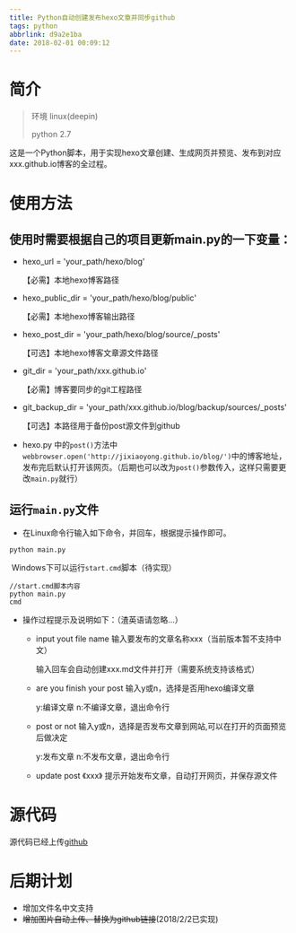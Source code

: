 ```yaml
---
title: Python自动创建发布hexo文章并同步github
tags: python
abbrlink: d9a2e1ba
date: 2018-02-01 00:09:12
---
```


# 简介

> 环境 linux(deepin)
>
> python 2.7

这是一个Python脚本，用于实现hexo文章创建、生成网页并预览、发布到对应xxx.github.io博客的全过程。

# 使用方法

## 使用时需要根据自己的项目更新main.py的一下变量：

* hexo_url = 'your_path/hexo/blog'

  【必需】本地hexo博客路径

* hexo_public_dir = 'your_path/hexo/blog/public'

  【必需】本地hexo博客输出路径

* hexo_post_dir = 'your_path/hexo/blog/source/_posts'

  【可选】本地hexo博客文章源文件路径

* git_dir = 'your_path/xxx.github.io'

  【必需】博客要同步的git工程路径

* git_backup_dir = 'your_path/xxx.github.io/blog/backup/sources/_posts'

  【可选】本路径用于备份post源文件到github

* hexo.py 中的`post()`方法中`webbrowser.open('http://jixiaoyong.github.io/blog/')`中的博客地址，发布完后默认打开该网页。（后期也可以改为`post()`参数传入，这样只需要更改`main.py`就行）

## 运行`main.py`文件

* 在Linux命令行输入如下命令，并回车，根据提示操作即可。

```
python main.py
```

​    Windows下可以运行`start.cmd`脚本（待实现）

```
//start.cmd脚本内容
python main.py
cmd
```

* 操作过程提示及说明如下：（渣英语请忽略...）

  * input yout file name 输入要发布的文章名称xxx（当前版本暂不支持中文）

    输入回车会自动创建xxx.md文件并打开（需要系统支持该格式）

  * are you finish your post 输入y或n，选择是否用hexo编译文章

    y:编译文章  n:不编译文章，退出命令行

  * post or not  输入y或n，选择是否发布文章到网站,可以在打开的页面预览后做决定

    y:发布文章  n:不发布文章，退出命令行

  * update post  《xxx》 提示开始发布文章，自动打开网页，并保存源文件



# 源代码

源代码已经上传[github](https://github.com/jixiaoyong/AndroidNote/tree/master/code/2018-1-31/python%E8%87%AA%E5%8A%A8%E5%8C%96%E9%83%A8%E7%BD%B2%E6%96%87%E7%AB%A0)



# 后期计划

* 增加文件名中文支持
* ~~增加图片自动上传、替换为github链接~~(2018/2/2已实现)

